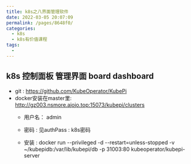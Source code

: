 ```yaml
---
title: k8s之八界面管理软件
date: 2022-03-05 20:07:09
permalink: /pages/8648f0/
categories:
  - k8s
  - k8s有价值课程
tags:
  - 
---
```


## k8s 控制面板 管理界面  board dashboard
- git :  https://github.com/KubeOperator/KubePi
- docker安装在master里: http://gz003.nsmore.ajojo.top:15073/kubepi/clusters
  - 用户名：  admin
  - 密码   : 见authPass : k8s密码


  
  - 安装 : docker run --privileged -d --restart=unless-stopped -v ~/kubepidb:/var/lib/kubepi/db -p 31003:80 kubeoperator/kubepi-server


